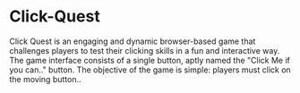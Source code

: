 # Click-Quest
Click Quest is an engaging and dynamic browser-based game that challenges players to test their clicking skills in a fun and interactive way. The game interface consists of a single button, aptly named the "Click Me if you can.." button. The objective of the game is simple: players must click on the moving button..
